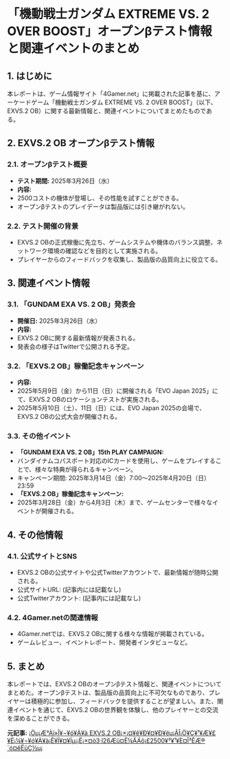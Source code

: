 # 「機動戦士ガンダム EXTREME VS. 2 OVER BOOST」オープンβテスト情報と関連イベントのまとめ

## 1. はじめに

本レポートは、ゲーム情報サイト「4Gamer.net」に掲載された記事を基に、アーケードゲーム「機動戦士ガンダム EXTREME VS. 2 OVER BOOST」（以下、EXVS.2 OB）に関する最新情報と、関連イベントについてまとめたものである。

## 2. EXVS.2 OB オープンβテスト情報

### 2.1. オープンβテスト概要

* **テスト期間:** 2025年3月26日（水）
* **内容:**
 * 2500コストの機体が登場し、その性能を試すことができる。
 * オープンβテストのプレイデータは製品版には引き継がれない。

### 2.2. テスト開催の背景

* EXVS.2 OBの正式稼働に先立ち、ゲームシステムや機体のバランス調整、ネットワーク環境の確認などを目的として実施される。
* プレイヤーからのフィードバックを収集し、製品版の品質向上に役立てる。

## 3. 関連イベント情報

### 3.1. 「GUNDAM EXA VS. 2 OB」発表会

* **開催日:** 2025年3月26日（水）
* **内容:**
 * EXVS.2 OBに関する最新情報が発表される。
 * 発表会の様子はTwitterで公開される予定。

### 3.2. 「EXVS.2 OB」稼働記念キャンペーン

* **内容:**
 * 2025年5月9日（金）から11日（日）に開催される「EVO Japan 2025」にて、EXVS.2 OBのロケーションテストが実施される。
 * 2025年5月10日（土）、11日（日）には、EVO Japan 2025の会場で、EXVS.2 OBの公式大会が開催される。

### 3.3. その他イベント

* **「GUNDAM EXA VS. 2 OB」15th PLAY CAMPAIGN:**
 * バンダイナムコパスポート対応のICカードを使用し、ゲームをプレイすることで、様々な特典が得られるキャンペーン。
 * キャンペーン期間: 2025年3月14日（金）7:00～2025年4月20日（日）23:59
* **「EXVS.2 OB」稼働記念キャンペーン:**
 * 2025年3月28日（金）から4月3日（木）まで、ゲームセンターで様々なイベントが開催される。

## 4. その他情報

### 4.1. 公式サイトとSNS

* EXVS.2 OBの公式サイトや公式Twitterアカウントで、最新情報が随時公開される。
* 公式サイトURL: (記事内には記載なし)
* 公式Twitterアカウント: (記事内には記載なし)

### 4.2. 4Gamer.netの関連情報

* 4Gamer.netでは、EXVS.2 OBに関する様々な情報が掲載されている。
* ゲームレビュー、イベントレポート、開発者インタビューなど。

## 5. まとめ

本レポートでは、EXVS.2 OBのオープンβテスト情報と、関連イベントについてまとめた。オープンβテストは、製品版の品質向上に不可欠なものであり、プレイヤーは積極的に参加し、フィードバックを提供することが望ましい。また、関連イベントを通じて、EXVS.2 OBの世界観を体験し、他のプレイヤーとの交流を深めることができる。



**元記事:** [¡Öµ¡Æ°Àï»Î¥¬¥ó¥À¥à EXVS.2 OB¡×¡¤¥ê¥Ð¥¤¥Ð¥ëµ¡ÂÎ¡Ö¥Ç¥¹¥Æ¥£¥Ë¡¼¥¬¥ó¥À¥à¡Ê¥Ï¥¤¥Íµ¡¡Ë¡×¤ò3·î26Æü¤Ë¼ÂÁõ¡£2500¥³¥¹¥È¤Î³ÊÆ®´ó¤êËüÇ½µ¡](https://www.4gamer.net/games/681/G068147/20250319066/)